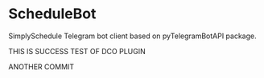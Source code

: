 # ScheduleBot
SimplySchedule Telegram bot client based on pyTelegramBotAPI package. 

THIS IS SUCCESS TEST OF DCO PLUGIN

ANOTHER COMMIT
